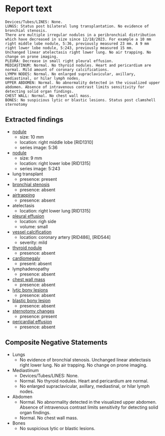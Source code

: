 # Report text

```text
Devices/Tubes/LINES: None.
LUNGS: Status post bilateral lung transplantation. No evidence of bronchial stenosis.
There are multiple irregular nodules in a peribronchial distribution which have decreased in size since 12/18/2023. For example a 10 mm right middle lobe nodule, 5:36, previously measured 23 mm. A 9 mm right lower lobe nodule, 5:243, previously measured 15 mm.
Unchanged linear atelectasis right lower lung. No air trapping. No change on prone imaging.
PLEURA: Decrease in small right pleural effusion. 
MEDIASTINUM: Normal. No thyroid nodules. Heart and pericardium are normal. Mild amount of coronary calcifications.
LYMPH NODES: Normal. No enlarged supraclavicular, axillary, mediastinal, or hilar lymph nodes.
UPPER ABDOMEN: Normal. No abnormality detected in the visualized upper abdomen. Absence of intravenous contrast limits sensitivity for detecting solid organ findings.
CHEST WALL: Normal. No chest wall mass.
BONES: No suspicious lytic or blastic lesions. Status post clamshell sternotomy
```

## Extracted findings

- [nodule](../../definitions/hood/pulmonary-nodule.json)
  - size: 10 mm
  - location: right middle lobe \[RID1310\]
  - series image: 5:36
- [nodule](../../definitions/hood/pulmonary-nodule.json)
  - size: 9 mm
  - location: right lower lobe \[RID1315\]
  - series image: 5:243
- lung transplant
  - presence: present
- [bronchial stenosis](../../definitions/hood/bronchial-stenosis.md)
  - presence: absent
- [airtrapping](../../definitions/upmedic/AirTrapping.cde.md)
  - presence: absent
- atelectasis
  - location: right lower lung \[RID1315\]
- [pleural effusion](../../definitions/hood/pleural-effusion.json)  
  - location: righ side
  - volume: small
- [vessel calcification](../../definitions/nuance/coronary_artery_calcification.json)
  - location: coronary artery [RID486\], \[RID544\]
  - severity: mild
- [thyroid nodule](../../definitions/hood/thyroid-nodule.md)
  - presence: absent
- [cardiomegaly](../../definitions/upmedic/Cardiomegaly.cde.md)
  - present: absent
- lymphadenopathy
  - presence: absent
- [chest wall mass](../../definitions/hood/chest-wall.json)  
  - presence: absent
- [lytic bony lesions](../../definitions/hood/lytic-lesion.md)
  - presence: absent
- [blastic bony lesion](../../definitions/hood/sclerotic-lesion.md)
  - presence: absent
- [sternotomy changes](../../definitions/hood/median-sternotomy.md)
  - presence: present
- [pericardial effusion](../../definitions/hood/pericardial-effusion.md)
  - presence: absent

## Composite Negative Statements

- Lungs
  - No evidence of bronchial stenosis.
Unchanged linear atelectasis right lower lung. No air trapping. No change on prone imaging.
- Mediastinum
  - Devices/Tubes/LINES: None.
  - Normal. No thyroid nodules. Heart and pericardium are normal.
  - No enlarged supraclavicular, axillary, mediastinal, or hilar lymph nodes.
- Abdomen
  - Normal. No abnormality detected in the visualized upper abdomen. Absence of intravenous contrast limits sensitivity for detecting solid organ findings.
  - Normal. No chest wall mass.
- Bones
  - No suspicious lytic or blastic lesions.
